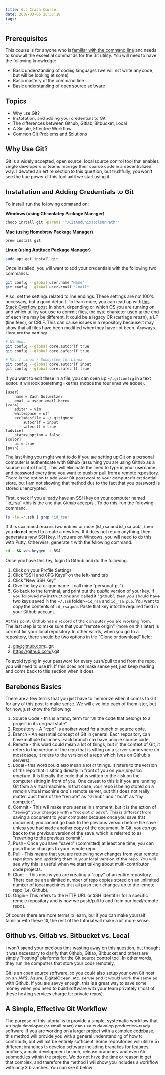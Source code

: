 ```yaml
---
title: Git Crash Course
date: 2019-03-05 20:33:18
tags:
---
```


## Prerequisites

This course is for anyone who is [familiar with the command line](https://zachgoll.github.io/blog/2019/bash-essentials) and needs to know all the essential commands for the Git utility.  You will need to have the following knowledge:

* Basic understanding of coding languages (we will not write any code, but will be looking at some)
* Basic mastery of the command line
* Basic understanding of open source software

## Topics

* Why use Git?
* Installation, and adding your credentials to Git
* The differences between Github, Gitlab, Bitbucket, Local
* A Simple, Effective Workflow
* Common Git Problems and Solutions

## Why Use Git?

Git is a widely accepted, open source, local source control tool that enables single developers or teams manage their source code in a decentralized way.  I devoted an entire section to this question, but truthfully, you won't see the true power of this tool until we start using it.

## Installation and Adding Credentials to Git

To install, run the following command on: 

**Windows (using Chocolatey Package Manager)**

```bash 
choco install git -params '"/GitAndUnixToolsOnPath"'
```

**Mac (using Homebrew Package Manager)**

```bash 
brew install git 
```

**Linux (using Aptitude Package Manager)**

```bash 
sudo apt-get install git
```

Once installed, you will want to add your credentials with the following two commands.

```bash 
git config --global user.name "Name"
git config --global user.email "Email"
```

Also, set the settings related to line endings.  These settings are not 100% necessary, but a good default.  To learn more, you can read up with [this Stack Overflow post](https://stackoverflow.com/a/10855862/7437737).  In short, depending on which OS you are running on and which utility you use to commit files, the byte character used at the end of each line may be different.  It could be a legacy CR (carriage return), a LF (line feed), or CRLF.  This can cause issues in a repository because it may show that all files have been modified when they have not been.  Anyways... Here are the settings.

```bash
# Windows
git config --global core.autocrlf true
git config --global core.safecrlf true

# Mac / Linux / Subsystem for Linux
git config --global core.autocrlf input
git config --global core.safecrlf true
```

If you want to edit these in a file, you can open up `~/.gitconfig` in a text editor.  It will look something like this (notice the four lines we added).

```
[user]
    name = Zach Gollwitzer
    email = <your-email-here>
[core]
    editor = vim
    whitespace = off
    excludesfile = ~/.gitignore
        autocrlf = input
        safecrlf = true
[advice]
    statusuoption = false
[color]
    ui = true
[push]
```

The last thing you might want to do if you are setting up Git on a personal computer is authenticate with Github (assuming you are using Github as a source control host).  This will eliminate the need to type in your username and password every time you want to push or pull from a remote repository.  There is the option to add your Git password to your computer's credential store, but I am not showing that method due to the fact that you password is stored unencrypted.

First, check if you already have an SSH key on your computer named "id_rsa" (this is the one that Github accepts).  To do this, run the following command.

```bash
ls -la ~/.ssh | grep 'id_rsa'
```

If this command returns two entries or more (id_rsa and id_rsa.pub), then you **do not** need to create a new key.  If it does not return anything, then generate a new SSH key.  If you are on Windows, you will need to do this with Putty.  Otherwise, generate it with the following command.

```bash
cd ~ && ssh-keygen -t RSA
```

Once you have this key, login to Github and do the following.

1. Click on your Profile Settings
2. Click "SSH and GPG Keys" on the left-hand tab
3. Click "New SSH Key"
4. Give the key a unique name (I call mine "personal-pc")
5. Go back to the terminal, and print out the _public_ version of your key.  If you followed my instructions and called it "github", then you should have two keys saved in the `~/.ssh` folder--`id_rsa` and `id_rsa.pub`.  You want to copy the contents of `id_rsa.pub`.  Paste that key into the required field in your Github account.

At this point, Github has a record of the computer you are working from.  The last step is to make sure that your "remote origin" (more on this later) is correct for your local repository.  In other words, when you go to a repository, there should be two options in the "Clone or download" field: 

1. git@github.com:<username>/<repository-name>.git
2. https://github.com/<username>/<repository-name>.git

To avoid typing in your password for every push/pull to and from the repo, you will need to use **#1**.  If this does not make sense yet, just keep reading and come back to this section when it does.

## Barebones Basics

There are a few terms that you just have to memorize when it comes to Git for any of this post to make sense.  We will dive into each of them later, but for now, just know the following: 

1. Source Code - this is a fancy term for "all the code that belongs to a project in its original state"
2. Repository - A "repo" is another word for a bunch of source code.
3. Branch - An essential concept of Git in general.  Each repository can have multiple branches.  Each branch can have unique source code.
4. Remote - this word could mean a lot of things, but in the context of Git, it refers to the version of the repo that is sitting on a server somewhere (in most cases, it refers to the version of a repo which lives on Github's servers).
5. Local - this word could also mean a lot of things.  It refers to the version of the repo that is sitting directly in front of you on _your physical machine_.  It is literally the code that is written to the disk on the computer sitting in front of you.  One caveat to this is if you are running Git from a virtual machine.  In that case, your repo is being stored on a _remote_ virtual machine _and_ a remote server, but this does not really matter.  Just think of the "remote" as "Github" and "local" as "my computer".
6. Commit - This will make more sense in a moment, but it is the action of "saving" your changes with a "receipt of save".  This is different from saving a document to your computer because once you save that document, you cannot go back to the previous version before the save unless you had made another copy of the document.  In Git, you _can_ go back to the previous version of the save, which is referred to as "reverting to the previous commit".
7. Push - Once you have "saved" (committed) at least one time, you can push those changes to your remote repo.
8. Pull - This means that you are retrieving new changes from your remote repository and updating them in your local version of the repo.  You will see why this is useful when we start talking about multi-contributor code projects.
9. Clone - This means you are creating a "copy" of an entire repository.  There can be an unlimited number of repo copies stored on an unlimited number of local machines that all push their changes up to the remote repo (i.e. Github).
10. Origin - This refers to the HTTP URL or SSH identifier for a specific remote repository and is how we push/pull to and from our local/remote repos.

Of course there are more terms to learn, but if you can make yourself familiar with these 10, the rest of the tutorial will make a bit more sense. 

## Github vs. Gitlab vs. Bitbucket vs. Local

I won't spend your precious time wasting away on this question, but thought it was necessary to clarify that Github, Gitlab, Bitbucket and others are simply "hosting" platforms for the Git source control tool.  In other words, they run the computers that store your code remotely. 

Git is an open source software, so you could also setup your own Git host on an AWS, Azure, DigitalOcean, etc. server and it would work the same as with Github.  If you are savvy enough, this is a great way to save some money when you need to build software with your team privately (most of these hosting services charge for private repos).

## A Simple, Effective Git Workflow

The purpose of this tutorial is to provide a simple, systematic workflow that a single developer (or small team) can use to develop production-ready software.  If you are working on a larger project with a complex codebase, this method will provide you with a general understanding of how to contribute, but will not be entirely sufficient.  Some repositories will utilize 5+ different branches to develop software including branches for features, hotfixes, a main development branch, release branches, and even Git submodules within the project.  We do not have the time or reason to get that complex, and therefore the method I will show you includes a workflow with only 3 branches.  You can see it below: 

